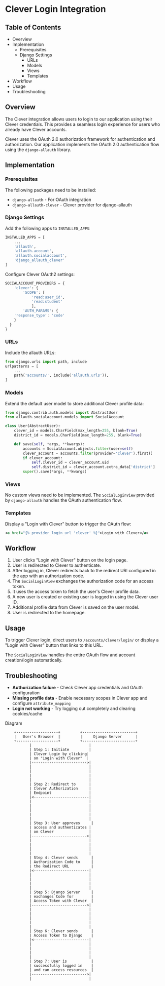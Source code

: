 # Clever Login Integration

## Table of Contents

* Overview
* Implementation
  * Prerequisites
  * Django Settings
    * URLs
    * Models
    * Views
    * Templates
* Workflow
* Usage
* Troubleshooting

## Overview

The Clever integration allows users to login to our application using their Clever credentials. This provides a seamless login experience for users who already have Clever accounts.

Clever uses the OAuth 2.0 authorization framework for authentication and authorization. Our application implements the OAuth 2.0 authentication flow using the `django-allauth` library.

## Implementation

### Prerequisites

The following packages need to be installed:

* `django-allauth` - For OAuth integration
* `django-allauth-clever` - Clever provider for django-allauth

### Django Settings

Add the following apps to `INSTALLED_APPS`:

```python
INSTALLED_APPS = [
    ...
    'allauth',
    'allauth.account',
    'allauth.socialaccount',
    'django_allauth_clever'
]
```

Configure Clever OAuth2 settings:

```python
SOCIALACCOUNT_PROVIDERS = {
    'clever': {
        'SCOPE': [
            'read:user_id', 
            'read:student'
            ],
        'AUTH_PARAMS': {
    'response_type': 'code'
    }
  }
}
```

### URLs

Include the allauth URLs:

```python
from django.urls import path, include
urlpatterns = [  
    ...  
    path('accounts/', include('allauth.urls')),
]
```

### Models

Extend the default user model to store additional Clever profile data:

```python
from django.contrib.auth.models import AbstractUser
from allauth.socialaccount.models import SocialAccount

class User(AbstractUser):  
    clever_id = models.CharField(max_length=255, blank=True)  
    district_id = models.CharField(max_length=255, blank=True)  

    def save(self, *args, **kwargs):    
        accounts = SocialAccount.objects.filter(user=self)    
        clever_account = accounts.filter(provider='clever').first()    
        if clever_account:        
            self.clever_id = clever_account.uid 
            self.district_id = clever_account.extra_data['district']
        super().save(*args, **kwargs)
```

### Views

No custom views need to be implemented. The `SocialLoginView` provided by `django-allauth` handles the OAuth authentication flow.

### Templates

Display a "Login with Clever" button to trigger the OAuth flow:

```xml
<a href="{% provider_login_url 'clever' %}">Login with Clever</a>
```

## Workflow

1. User clicks "Login with Clever" button on the login page.
2. User is redirected to Clever to authenticate.
3. After logging in, Clever redirects back to the redirect URI configured in the app with an authorization code.
4. The `SocialLoginView` exchanges the authorization code for an access token.
5. It uses the access token to fetch the user's Clever profile data.
6. A new user is created or existing user is logged in using the Clever user ID.
7. Additional profile data from Clever is saved on the user model.
8. User is redirected to the homepage.

## Usage

To trigger Clever login, direct users to `/accounts/clever/login/` or display a "Login with Clever" button that links to this URL.

The `SocialLoginView` handles the entire OAuth flow and account creation/login automatically.

## Troubleshooting

* **Authorization failure** - Check Clever app credentials and OAuth configuration
* **Missing profile data** - Enable necessary scopes in Clever app and configure `attribute_mapping`
* **Login not working** - Try logging out completely and clearing cookies/cache

Diagram

```plain
    +-------------------+         +------------------------+
    |   User's Browser  |         |     Django Server      |
    +-------------------+         +------------------------+
           |                          |
           | Step 1: Initiate         |
           | Clever Login by clicking|
           | on "Login with Clever"  |
           |------------------------->|
           |                          |
           |                          |
           |                          |
           |                          |
           | Step 2: Redirect to      |
           | Clever Authorization     |
           | Endpoint                 |
           |<-------------------------|
           |                          |
           |                          |
           |                          |
           |                          |
           |                          |
           | Step 3: User approves     |
           | access and authenticates |
           | on Clever                |
           |------------------------->|
           |                          |
           |                          |
           |                          |
           |                          |
           | Step 4: Clever sends      |
           | Authorization Code to     |
           | the Redirect URL          |
           |<-------------------------|
           |                          |
           |                          |
           |                          |
           |                          |
           | Step 5: Django Server     |
           | exchanges Code for        |
           | Access Token with Clever  |
           |------------------------->|
           |                          |
           |                          |
           |                          |
           |                          |
           |                          |
           | Step 6: Clever sends      |
           | Access Token to Django    |
           |<-------------------------|
           |                          |
           |                          |
           |                          |
           |                          |
           | Step 7: User is           |
           | successfully logged in    |
           | and can access resources  |
           |------------------------->|
           |                          |
```
